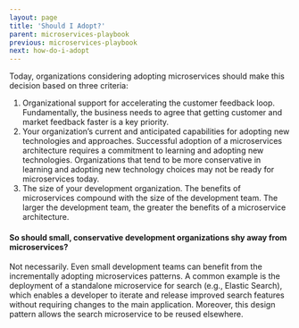 ```yaml
---
layout: page
title: 'Should I Adopt?'
parent: microservices-playbook
previous: microservices-playbook
next: how-do-i-adopt
---
```

Today, organizations considering adopting microservices should make this decision based on three criteria:

1. Organizational support for accelerating the customer feedback loop. Fundamentally, the business needs to agree that getting customer and market feedback faster is a key priority.
2. Your organization’s current and anticipated capabilities for adopting new technologies and approaches. Successful adoption of a microservices architecture requires a commitment to learning and adopting new technologies. Organizations that tend to be more conservative in learning and adopting new technology choices may not be ready for microservices today.
3. The size of your development organization. The benefits of microservices compound with the size of the development team. The larger the development team, the greater the benefits of a microservice architecture.

#### So should small, conservative development organizations shy away from microservices?

Not necessarily. Even small development teams can benefit from the incrementally adopting microservices patterns. A common example is the deployment of a standalone microservice for search (e.g., Elastic Search), which enables a developer to iterate and release improved search features without requiring changes to the main application. Moreover, this design pattern allows the search microservice to be reused elsewhere.
